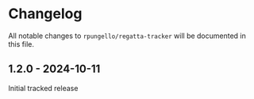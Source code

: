 # Changelog

All notable changes to `rpungello/regatta-tracker` will be documented in this file.

## 1.2.0 - 2024-10-11

Initial tracked release

